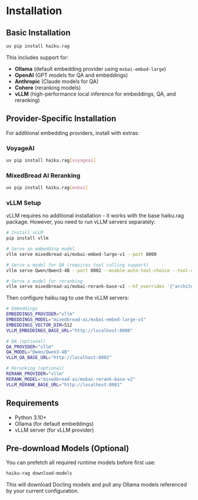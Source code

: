 # Installation

## Basic Installation

```bash
uv pip install haiku.rag
```

This includes support for:
- **Ollama** (default embedding provider using `mxbai-embed-large`)
- **OpenAI** (GPT models for QA and embeddings)
- **Anthropic** (Claude models for QA)
- **Cohere** (reranking models)
- **vLLM** (high-performance local inference for embeddings, QA, and reranking)

## Provider-Specific Installation

For additional embedding providers, install with extras:

### VoyageAI

```bash
uv pip install haiku.rag[voyageai]
```

### MixedBread AI Reranking

```bash
uv pip install haiku.rag[mxbai]
```

### vLLM Setup

vLLM requires no additional installation - it works with the base haiku.rag package. However, you need to run vLLM servers separately:

```bash
# Install vLLM
pip install vllm

# Serve an embedding model
vllm serve mixedbread-ai/mxbai-embed-large-v1 --port 8000

# Serve a model for QA (requires tool calling support)
vllm serve Qwen/Qwen3-4B --port 8002 --enable-auto-tool-choice --tool-call-parser hermes

# Serve a model for reranking
vllm serve mixedbread-ai/mxbai-rerank-base-v2 --hf_overrides '{"architectures": ["Qwen2ForSequenceClassification"],"classifier_from_token": ["0", "1"], "method": "from_2_way_softmax"}' --port 8001
```

Then configure haiku.rag to use the vLLM servers:

```bash
# Embeddings
EMBEDDINGS_PROVIDER="vllm"
EMBEDDINGS_MODEL="mixedbread-ai/mxbai-embed-large-v1"
EMBEDDINGS_VECTOR_DIM=512
VLLM_EMBEDDINGS_BASE_URL="http://localhost:8000"

# QA (optional)
QA_PROVIDER="vllm"
QA_MODEL="Qwen/Qwen3-4B"
VLLM_QA_BASE_URL="http://localhost:8002"

# Reranking (optional)
RERANK_PROVIDER="vllm"
RERANK_MODEL="mixedbread-ai/mxbai-rerank-base-v2"
VLLM_RERANK_BASE_URL="http://localhost:8001"
```

## Requirements

- Python 3.10+
- Ollama (for default embeddings)
- vLLM server (for vLLM provider)

## Pre-download Models (Optional)

You can prefetch all required runtime models before first use:

```bash
haiku-rag download-models
```

This will download Docling models and pull any Ollama models referenced by your current configuration.
